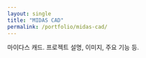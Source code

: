 ```yaml
---
layout: single
title: "MIDAS CAD"
permalink: /portfolio/midas-cad/
---
```


마이다스 캐드. 프로젝트 설명, 이미지, 주요 기능 등.